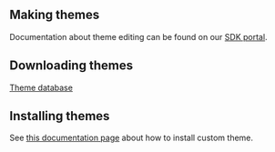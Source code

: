 ## Making themes
Documentation about theme editing can be found on our [SDK portal](https://playnite.link/docs/tutorials/themes/introduction.html).

## Downloading themes
[Theme database](https://playnite.link/forum/forum-3.html)

## Installing themes
See [this documentation page](https://playnite.link/docs/tutorials/themes/installing.html) about how to install custom theme.